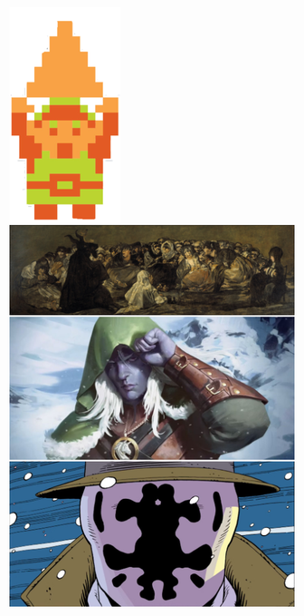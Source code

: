 ![!](resources/img/zelda.png#center)
![!](resources/img/welcome.png#center)
![!](resources/img/drizzt.jpg#center)
![!](resources/img/rorschach.png#center)
